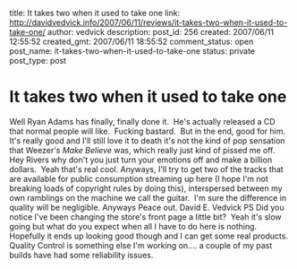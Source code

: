 title: It takes two when it used to take one
link: http://davidvedvick.info/2007/06/11/reviews/it-takes-two-when-it-used-to-take-one/
author: vedvick
description: 
post_id: 256
created: 2007/06/11 12:55:52
created_gmt: 2007/06/11 18:55:52
comment_status: open
post_name: it-takes-two-when-it-used-to-take-one
status: private
post_type: post

# It takes two when it used to take one

Well Ryan Adams has finally, finally done it.  He's actually released a CD that normal people will like.  Fucking bastard.  But in the end, good for him.  It's really good and I'll still love it to death it's not the kind of pop sensation that Weezer's _Make Believe_ was, which really just kind of pissed me off.  Hey Rivers why don't you just turn your emotions off and make a billion dollars.  Yeah that's real cool. Anyways, I'll try to get two of the tracks that are available for public consumption streaming up here (I hope I'm not breaking loads of copyright rules by doing this), interspersed between my own ramblings on the machine we call the guitar.  I'm sure the difference in quality will be negligible. Anyways Peace out. David E. Vedvick PS Did you notice I've been changing the store's front page a little bit?  Yeah it's slow going but what do you expect when all I have to do here is nothing.  Hopefully it ends up looking good though and I can get some real products.  Quality Control is something else I'm working on.... a couple of my past builds have had some reliability issues.